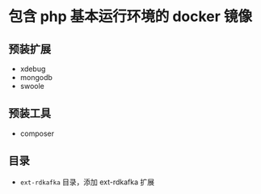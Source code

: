 # 包含 php 基本运行环境的 docker 镜像

## 预装扩展

* xdebug
* mongodb
* swoole

## 预装工具
* composer


## 目录

* `ext-rdkafka` 目录，添加 ext-rdkafka 扩展